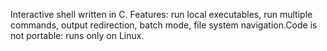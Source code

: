 Interactive shell written in C. Features: run local executables, run multiple commands, output redirection, batch mode, file system navigation. Code is not portable: runs only on Linux.
